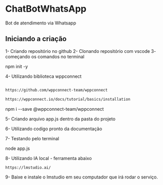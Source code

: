 # ChatBotWhatsApp

Bot de atendimento via Whatsapp

## Iniciando a criação

1- Criando repositório no github
2- Clonando repositório com vscode
3- começando os comandos no terminal

npm init -y

4- Utilizando biblioteca wppconnect

```markdown

https://github.com/wppconnect-team/wppconnect

https://wppconnect.io/docs/tutorial/basics/installation

```

npm i --save @wppconnect-team/wppconnect

5- Criando arquivo app.js dentro da pasta do projeto

6- Utilizando codigo pronto da documentação

7- Testando pelo terminal

node app.js

8- Utilizando IA local - ferramenta abaixo

```markdown
https://lmstudio.ai/
```

9- Baixe e instale o lmstudio em seu computador que irá rodar o serviço.
